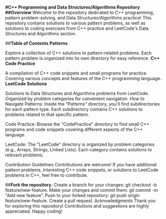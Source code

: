 **#C++ Programming and Data Structures/Algorithms Repository**
**##Overview**
Welcome to the repository dedicated to C++ programming, pattern problem-solving, and Data Structures/Algorithms practice! This repository contains solutions to various pattern problems, as well as solutions to coding exercises from C++ practice and LeetCode's Data Structures and Algorithms section.

##**Table of Contents**
**Patterns**

Explore a collection of C++ solutions to pattern-related problems.
Each pattern problem is organized into its own directory for easy reference.
**C++ Code Practice**

A compilation of C++ code snippets and small programs for practice.
Covering various concepts and features of the C++ programming language.
**LeetCode Solutions**

Solutions to Data Structures and Algorithms problems from LeetCode.
Organized by problem categories for convenient navigation.
How to Navigate
Patterns: Inside the "Patterns" directory, you'll find subdirectories for each pattern type. Each subdirectory contains C++ solutions to problems related to that specific pattern.

Code Practice: Browse the "CodePractice" directory to find small C++ programs and code snippets covering different aspects of the C++ language.

LeetCode: The "LeetCode" directory is organized by problem categories (e.g., Arrays, Strings, Linked Lists). Each category contains solutions to relevant problems.

Contribution Guidelines
Contributions are welcome! If you have additional pattern problems, interesting C++ code snippets, or solutions to LeetCode problems in C++, feel free to contribute.

##**Fork the repository.**
Create a branch for your changes: git checkout -b feature/new-feature.
Make your changes and commit them: git commit -m "Add new feature".
Push to your forked repository: git push origin feature/new-feature.
Create a pull request.
Acknowledgments
Thank you for exploring this repository! Contributions and suggestions are highly appreciated. Happy coding!
